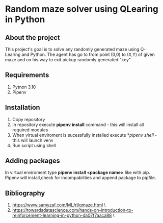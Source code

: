 # Random maze solver using QLearing in Python
## About the project
This project's goal is to solve any randomly generated maze using Q-Learing and Python. The agent has go to from point (0,0) to (X,Y) of given maze and on his way to exit pickup randomly generated "key"
## Requirements
1. Pytnon 3.10
2. Pipenv
## Installation
1. Copy repository 
2. In repository execute **pipenv install** command - this will install all required modules
3. When virtual enviroment is sucessfully installed execute **pipenv shell* - this will launch venv
4. Run script using shell
## Adding packages
In virtual enviroment type **pipenv install \<package name\>** like with pip. 
Pipenv will install,check for incompabilities and append package to pipfile.
## Bibliography
1. https://www.samyzaf.com/ML/rl/qmaze.html \
2. https://towardsdatascience.com/hands-on-introduction-to-reinforcement-learning-in-python-da07f7aaca88 \
